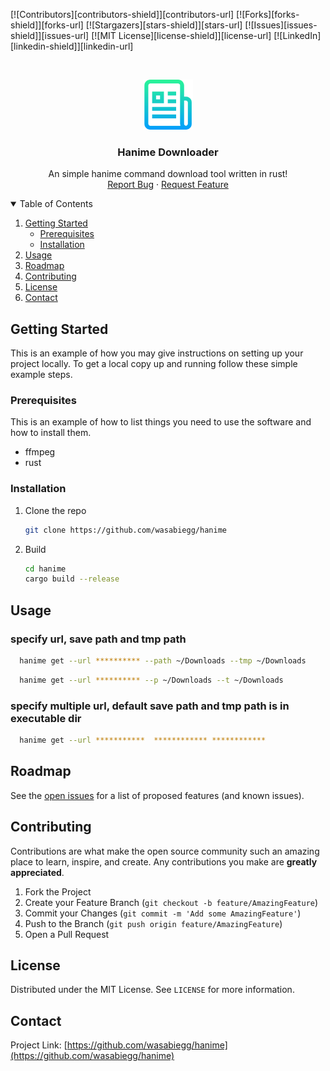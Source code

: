 <!--
*** Thanks for checking out the Best-README-Template. If you have a suggestion
*** that would make this better, please fork the repo and create a pull request
*** or simply open an issue with the tag "enhancement".
*** Thanks again! Now go create something AMAZING! :D
-->



<!-- PROJECT SHIELDS -->
<!--
*** I'm using markdown "reference style" links for readability.
*** Reference links are enclosed in brackets [ ] instead of parentheses ( ).
*** See the bottom of this document for the declaration of the reference variables
*** for contributors-url, forks-url, etc. This is an optional, concise syntax you may use.
*** https://www.markdownguide.org/basic-syntax/#reference-style-links
-->
[![Contributors][contributors-shield]][contributors-url]
[![Forks][forks-shield]][forks-url]
[![Stargazers][stars-shield]][stars-url]
[![Issues][issues-shield]][issues-url]
[![MIT License][license-shield]][license-url]
[![LinkedIn][linkedin-shield]][linkedin-url]



<!-- PROJECT LOGO -->
<br />
<p align="center">
  <a href="https://github.com/wasabiegg/hanime">
    <img src="images/logo.png" alt="Logo" width="80" height="80">
  </a>

  <h3 align="center">Hanime Downloader</h3>

  <p align="center">
    An simple hanime command download tool written in rust!
    <br />
    <a href="https://github.com/wasabiegg/hanime/issues">Report Bug</a>
    ·
    <a href="https://github.com/wasabiegg/hanime/issues">Request Feature</a>
  </p>
</p>



<!-- TABLE OF CONTENTS -->
<details open="open">
  <summary>Table of Contents</summary>
  <ol>
    <li>
      <a href="#getting-started">Getting Started</a>
      <ul>
        <li><a href="#prerequisites">Prerequisites</a></li>
        <li><a href="#installation">Installation</a></li>
      </ul>
    </li>
    <li><a href="#usage">Usage</a></li>
    <li><a href="#roadmap">Roadmap</a></li>
    <li><a href="#contributing">Contributing</a></li>
    <li><a href="#license">License</a></li>
    <li><a href="#contact">Contact</a></li>
  </ol>
</details>



<!-- GETTING STARTED -->
## Getting Started

This is an example of how you may give instructions on setting up your project locally.
To get a local copy up and running follow these simple example steps.

### Prerequisites

This is an example of how to list things you need to use the software and how to install them.
* ffmpeg
* rust

### Installation

<!-- 1. Get a free API Key at [https://example.com](https://example.com) -->
1. Clone the repo
   ```sh
   git clone https://github.com/wasabiegg/hanime
   ```
2. Build
   ```sh
   cd hanime
   cargo build --release
   ```


<!-- USAGE EXAMPLES -->
## Usage

### specify url, save path and tmp path
```sh
  hanime get --url ********** --path ~/Downloads --tmp ~/Downloads
```

```sh
  hanime get --url ********** --p ~/Downloads --t ~/Downloads
```


### specify multiple url, default save path and tmp path is in executable dir
```sh
  hanime get --url ***********  ************ ************
```



<!-- ROADMAP -->
## Roadmap

See the [open issues](https://github.com/wasabiegg/hanime/issues) for a list of proposed features (and known issues).



<!-- CONTRIBUTING -->
## Contributing

Contributions are what make the open source community such an amazing place to learn, inspire, and create. Any contributions you make are **greatly appreciated**.

1. Fork the Project
2. Create your Feature Branch (`git checkout -b feature/AmazingFeature`)
3. Commit your Changes (`git commit -m 'Add some AmazingFeature'`)
4. Push to the Branch (`git push origin feature/AmazingFeature`)
5. Open a Pull Request



<!-- LICENSE -->
## License

Distributed under the MIT License. See `LICENSE` for more information.



<!-- CONTACT -->
## Contact

<!-- Your Name - [@your_twitter](https://twitter.com/your_username) - email@example.com -->

Project Link: [https://github.com/wasabiegg/hanime](https://github.com/wasabiegg/hanime)
